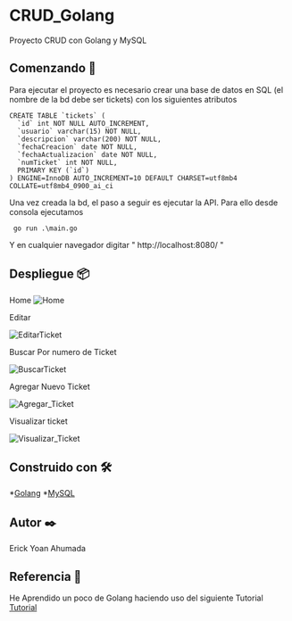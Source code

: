 # CRUD_Golang
Proyecto CRUD con Golang y MySQL
 
## Comenzando 🚀
Para ejecutar el proyecto es necesario crear una base de datos en SQL (el nombre de la bd debe ser tickets) con los siguientes atributos

```
CREATE TABLE `tickets` (
  `id` int NOT NULL AUTO_INCREMENT,
  `usuario` varchar(15) NOT NULL,
  `descripcion` varchar(200) NOT NULL,
  `fechaCreacion` date NOT NULL,
  `fechaActualizacion` date NOT NULL,
  `numTicket` int NOT NULL,
  PRIMARY KEY (`id`)
) ENGINE=InnoDB AUTO_INCREMENT=10 DEFAULT CHARSET=utf8mb4 COLLATE=utf8mb4_0900_ai_ci
```

Una vez creada la bd, el paso a seguir es ejecutar la API. Para ello desde consola ejecutamos

```
 go run .\main.go

```

Y en cualquier navegador digitar " http://localhost:8080/ "

## Despliegue 📦

 Home
![Home](https://user-images.githubusercontent.com/71616837/114416775-a1ec5b80-9b76-11eb-8b6f-715e90223d53.PNG)

 Editar
 
 ![EditarTicket](https://user-images.githubusercontent.com/71616837/114416774-a1ec5b80-9b76-11eb-805e-4b1d9e1bbd93.PNG)
 
 Buscar Por numero de Ticket
 
 ![BuscarTicket](https://user-images.githubusercontent.com/71616837/114416773-a153c500-9b76-11eb-82d1-787f09db9af8.PNG)
 
 Agregar Nuevo Ticket
 
 ![Agregar_Ticket](https://user-images.githubusercontent.com/71616837/114416771-a153c500-9b76-11eb-9f4e-de1452bacb6b.PNG)
 
 Visualizar ticket
 
 ![Visualizar_Ticket](https://user-images.githubusercontent.com/71616837/114416777-a284f200-9b76-11eb-815f-56c9d5bc1bcc.PNG)

 ## Construido con 🛠️

*[Golang](https://golang.org/)
*[MySQL](https://www.mysql.com/)
 
 
 ## Autor ✒️
 
 Erick Yoan Ahumada
 
 ## Referencia 📖
 
 He Aprendido un poco de Golang haciendo uso del siguiente Tutorial
 [Tutorial](https://www.youtube.com/watch?v=G58gN0lIbyI&t=1586s)
 

